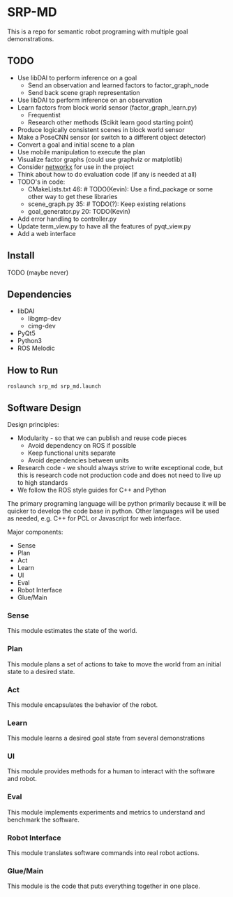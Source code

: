 # SRP-MD
This is a repo for semantic robot programing with multiple goal demonstrations.

## TODO
* Use libDAI to perform inference on a goal
  * Send an observation and learned factors to factor_graph_node
  * Send back scene graph representation
* Use libDAI to perform inference on an observation
* Learn factors from block world sensor (factor_graph_learn.py)
  * Frequentist
  * Research other methods (Scikit learn good starting point)
* Produce logically consistent scenes in block world sensor
* Make a PoseCNN sensor (or switch to a different object detector)
* Convert a goal and initial scene to a plan
* Use mobile manipulation to execute the plan
* Visualize factor graphs (could use graphviz or matplotlib)
* Consider [networkx](https://github.com/NetworkX/NetworkX) for use in the project
* Think about how to do evaluation code (if any is needed at all)
* TODO's in code:
  * CMakeLists.txt 46: # TODO(Kevin): Use a find_package or some other way to get these libraries
  * scene_graph.py 35: # TODO(?): Keep existing relations
  * goal_generator.py 20: TODO(Kevin)
* Add error handling to controller.py
* Update term_view.py to have all the features of pyqt_view.py
* Add a web interface

## Install
TODO (maybe never)

## Dependencies
* libDAI
  * libgmp-dev
  * cimg-dev
* PyQt5
* Python3
* ROS Melodic

## How to Run
`roslaunch srp_md srp_md.launch`

## Software Design
Design principles:
* Modularity - so that we can publish and reuse code pieces
    * Avoid dependency on ROS if possible
    * Keep functional units separate
    * Avoid dependencies between units
* Research code - we should always strive to write exceptional code, but this is research code not production code and does not need to live up to high standards
* We follow the ROS style guides for C++ and Python

The primary programing language will be python primarily because it will be quicker to develop the code base in python.
Other languages will be used as needed, e.g. C++ for PCL or Javascript for web interface.

Major components:
* Sense
* Plan
* Act
* Learn
* UI
* Eval
* Robot Interface
* Glue/Main

### Sense
This module estimates the state of the world.

### Plan
This module plans a set of actions to take to move the world from an initial state to a desired state.

### Act
This module encapsulates the behavior of the robot.

### Learn
This module learns a desired goal state from several demonstrations

### UI
This module provides methods for a human to interact with the software and robot.

### Eval
This module implements experiments and metrics to understand and benchmark the software.

### Robot Interface
This module translates software commands into real robot actions.

### Glue/Main
This module is the code that puts everything together in one place.
